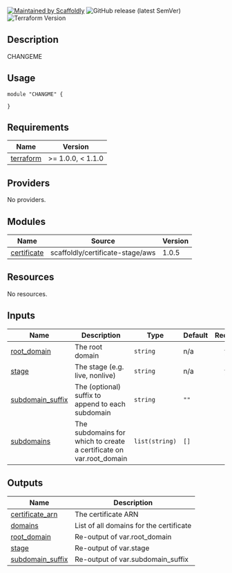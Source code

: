 [![Maintained by Scaffoldly](https://img.shields.io/badge/maintained%20by-scaffoldly-blueviolet)](https://github.com/scaffoldly)
![GitHub release (latest SemVer)](https://img.shields.io/github/v/release/scaffoldly/CHANGEME)
![Terraform Version](https://img.shields.io/badge/tf-%3E%3D1.0.4-blue.svg)

## Description

CHANGEME

## Usage

```hcl
module "CHANGME" {

}
```

<!-- BEGIN_TF_DOCS -->
## Requirements

| Name | Version |
|------|---------|
| <a name="requirement_terraform"></a> [terraform](#requirement\_terraform) | >= 1.0.0, < 1.1.0 |

## Providers

No providers.

## Modules

| Name | Source | Version |
|------|--------|---------|
| <a name="module_certificate"></a> [certificate](#module\_certificate) | scaffoldly/certificate-stage/aws | 1.0.5 |

## Resources

No resources.

## Inputs

| Name | Description | Type | Default | Required |
|------|-------------|------|---------|:--------:|
| <a name="input_root_domain"></a> [root\_domain](#input\_root\_domain) | The root domain | `string` | n/a | yes |
| <a name="input_stage"></a> [stage](#input\_stage) | The stage (e.g. live, nonlive) | `string` | n/a | yes |
| <a name="input_subdomain_suffix"></a> [subdomain\_suffix](#input\_subdomain\_suffix) | The (optional) suffix to append to each subdomain | `string` | `""` | no |
| <a name="input_subdomains"></a> [subdomains](#input\_subdomains) | The subdomains for which to create a certificate on var.root\_domain | `list(string)` | `[]` | no |

## Outputs

| Name | Description |
|------|-------------|
| <a name="output_certificate_arn"></a> [certificate\_arn](#output\_certificate\_arn) | The certificate ARN |
| <a name="output_domains"></a> [domains](#output\_domains) | List of all domains for the certificate |
| <a name="output_root_domain"></a> [root\_domain](#output\_root\_domain) | Re-output of var.root\_domain |
| <a name="output_stage"></a> [stage](#output\_stage) | Re-output of var.stage |
| <a name="output_subdomain_suffix"></a> [subdomain\_suffix](#output\_subdomain\_suffix) | Re-output of var.subdomain\_suffix |
<!-- END_TF_DOCS -->
